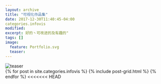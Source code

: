 ```yaml
---
layout: archive
title: "可视化作品集"
date: 2017-12-30T11:40:45-04:00
categories.infovis
modified:
excerpt: 好的丶可改进的及有趣的"
tags: []
image: 
  feature: Portfolio.svg
  teaser:
---
```

<img src="https://xiekunxin.github.io/images/jie.png" alt="teaser" itemprop="image">

<div class="tiles">
{% for post in site.categories.infovis %}
  {% include post-grid.html %}
{% endfor %}
<<<<<<< HEAD
</div><!-- /.tiles 把所有categories 有 infovis 的列出來-->


